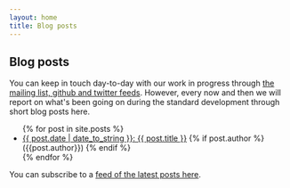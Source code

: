 ```yaml
---
layout: home
title: Blog posts
---
```

## Blog posts

You can keep in touch day-to-day with our work in progress through [the mailing list, github and twitter feeds](/pages/community.html). However, every now and then we will report on what's been going on during the standard development through short blog posts here.

<ul>
  {% for post in site.posts %}
    <li>
      <a href="{{ post.url }}">{{ post.date  | date_to_string }}: {{ post.title }}</a> {% if post.author %} ({{post.author}}) {% endif %}
    </li>
  {% endfor %}
</ul>


You can subscribe to a [feed of the latest posts here](/feed.xml). 